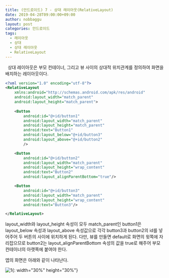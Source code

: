 ```yaml
---
title: (안드로이드) 7 - 상대 레이아웃(RelativeLayout)
date: 2019-04-28T09:00:00+09:00
author: nobbaggu
layout: post
categories: 안드로이드
tags:
  - 레이아웃
  - 상대
  - 상대 레이아웃
  - RelativeLayout
---
```


&nbsp;
상대 레이아웃은 부모 컨테이너, 그리고 뷰 사이의 상대적 위치관계를 정의하여 화면을 배치하는 레이아웃이다.

~~~ xml
<?xml version="1.0" encoding="utf-8"?>
<RelativeLayout
    xmlns:android="http://schemas.android.com/apk/res/android"
    android:layout_width="match_parent"
    android:layout_height="match_parent">
    
    <Button
        android:id="@+id/button1"
        android:layout_width="match_parent"
        android:layout_height="match_parent"
        android:text="Button1"
        android:layout_below="@+id/button3"
        android:layout_above="@+id/button2"
        />

    <Button
        android:id="@+id/button2"
        android:layout_width="match_parent"
        android:layout_height="wrap_content"
        android:text="Button2"
        android:layout_alignParentBottom="true"/>

    <Button
        android:id="@+id/button3"
        android:layout_width="match_parent"
        android:layout_height="wrap_content"
        android:text="Button3"/>

</RelativeLayout>
~~~

layout_width와 layout_height 속성이 모두 match_parent인 button1은 layout_below 속성과 layout_above 속성값으로 각각 button3과 button2의 id를 넣어주어 두 버튼의 사이에 위치하게 된다. 다만, 뷰를 만들면 default로 화면의 윗쪽에 자리잡으므로 button2는 layout_alignParentBottom 속성의 값을 true로 해주어 부모 컨테이너의 아랫쪽에 붙여야 한다.

앱의 화면은 아래와 같이 나타난다.

![1](https://nobbaggu.github.io/images/android/7/1.jpg){: width="30%" height="30%"}